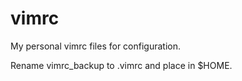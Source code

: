 # vimrc
My personal vimrc files for configuration.

Rename vimrc_backup to .vimrc and place in $HOME.
